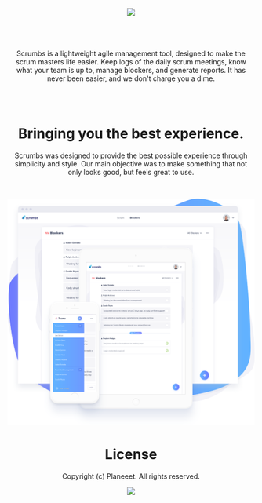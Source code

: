 
<div align="center">
  <a href="https://www.scrumbs.app/">
    <img width="280px"
      src="https://www.scrumbs.app/public/images/scrumbs-logo-colored.svg">
  </a>
  
  <br>
  <br>
  <br>
  <br>
  
  <p>Scrumbs is a lightweight agile management tool, designed to make the scrum masters life easier. Keep logs of the daily scrum meetings, know what your team is up to, manage blockers, and generate reports. It has never been easier, and we don't charge you a dime.</p>
  
  <br>
  <br>
  
  <h1>Bringing you the best experience.</h1>
  
  <p>Scrumbs was designed to provide the best possible experience through simplicity and style. Our main objective was to make something that not only looks good, but feels great to use.</p>
  
  <br>
  
  
  ![Screen](scrumbs-website/public/images/right-ui.svg)
  
  <h1>License</h1>
  
  <p>Copyright (c) Planeeet. All rights reserved.</p>
  
  
  <a href="http://planeeet.com/">
    <img width="100px"
      src="http://www.planeeet.com/wp-content/themes/planeeet/frontend/img/logo.svg">
  </a>


</div>
